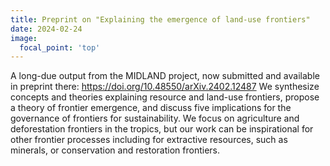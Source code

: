 ```yaml
---
title: Preprint on "Explaining the emergence of land-use frontiers"
date: 2024-02-24
image:
  focal_point: 'top'
---
```


<!--more-->

A long-due output from the MIDLAND project, now submitted and available in preprint there:
https://doi.org/10.48550/arXiv.2402.12487 
We synthesize concepts and theories explaining resource and land-use frontiers, propose a theory of frontier emergence, and discuss five implications for the governance of frontiers for sustainability. We focus on agriculture and deforestation frontiers in the tropics, but our work can be inspirational for other frontier processes including for extractive resources, such as minerals, or conservation and restoration frontiers.